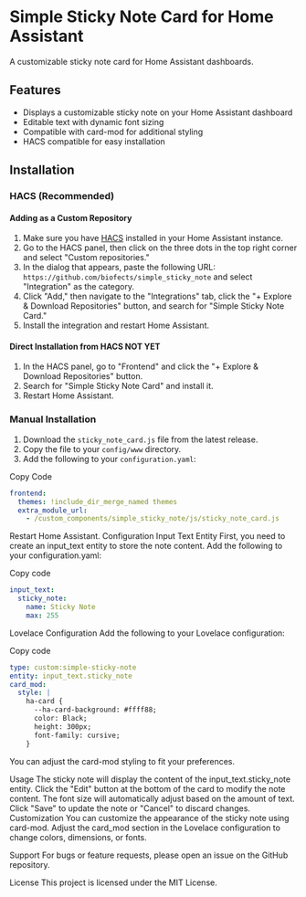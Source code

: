 # Simple Sticky Note Card for Home Assistant

A customizable sticky note card for Home Assistant dashboards.

## Features

- Displays a customizable sticky note on your Home Assistant dashboard
- Editable text with dynamic font sizing
- Compatible with card-mod for additional styling
- HACS compatible for easy installation

## Installation

### HACS (Recommended)

#### Adding as a Custom Repository

1. Make sure you have [HACS](https://hacs.xyz/) installed in your Home Assistant instance.
2. Go to the HACS panel, then click on the three dots in the top right corner and select "Custom repositories."
3. In the dialog that appears, paste the following URL: `https://github.com/biofects/simple_sticky_note` and select "Integration" as the category.
4. Click "Add," then navigate to the "Integrations" tab, click the "+ Explore & Download Repositories" button, and search for "Simple Sticky Note Card."
5. Install the integration and restart Home Assistant.

#### Direct Installation from HACS NOT YET


1. In the HACS panel, go to "Frontend" and click the "+ Explore & Download Repositories" button.
2. Search for "Simple Sticky Note Card" and install it.
3. Restart Home Assistant.

### Manual Installation

1. Download the `sticky_note_card.js` file from the latest release.
2. Copy the file to your `config/www` directory.
3. Add the following to your `configuration.yaml`:


Copy Code
```yaml
frontend:
  themes: !include_dir_merge_named themes
  extra_module_url:
    - /custom_components/simple_sticky_note/js/sticky_note_card.js
```


Restart Home Assistant.
Configuration
Input Text Entity
First, you need to create an input_text entity to store the note content. Add the following to your configuration.yaml:

Copy code
```yaml
input_text:
  sticky_note:
    name: Sticky Note
    max: 255
```
Lovelace Configuration
Add the following to your Lovelace configuration:


Copy code
```yaml
type: custom:simple-sticky-note
entity: input_text.sticky_note
card_mod:
  style: |
    ha-card {
      --ha-card-background: #ffff88;
      color: Black;
      height: 300px;
      font-family: cursive;
    }
```
You can adjust the card-mod styling to fit your preferences.

Usage
The sticky note will display the content of the input_text.sticky_note entity.
Click the "Edit" button at the bottom of the card to modify the note content.
The font size will automatically adjust based on the amount of text.
Click "Save" to update the note or "Cancel" to discard changes.
Customization
You can customize the appearance of the sticky note using card-mod. Adjust the card_mod section in the Lovelace configuration to change colors, dimensions, or fonts.

Support
For bugs or feature requests, please open an issue on the GitHub repository.

License
This project is licensed under the MIT License.
